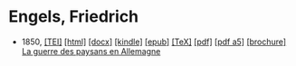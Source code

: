 # Engels, Friedrich

* 1850,  <a title="Source XML/TEI" class="file tei" href="https://hurlus.github.io/tei/engels1850_guerre-paysans.xml">[TEI]</a>  <a title="HTML une page" class="file html" href="https://hurlus.github.io/engels/engels1850_guerre-paysans.html">[html]</a>  <a title="Bureautique (LibreOffice, MS.Word)" class="file docx" href="https://hurlus.github.io/engels/engels1850_guerre-paysans.docx">[docx]</a>  <a title="Amazon.kindle" class="file mobi" href="https://hurlus.github.io/engels/engels1850_guerre-paysans.mobi">[kindle]</a>  <a title="EPUB, pour liseuses et téléphones" class="file epub" href="https://hurlus.github.io/engels/engels1850_guerre-paysans.epub">[epub]</a>  <a title="LaTeX" class="file tex" href="https://hurlus.github.io/engels/engels1850_guerre-paysans.tex">[TeX]</a>  <a title="PDF à imprimer, A4 2 colonnes" class="file pdf" href="https://hurlus.github.io/engels/engels1850_guerre-paysans.pdf">[pdf]</a>  <a title="PDF à lire, A5 une colonne" class="file a5" href="https://hurlus.github.io/engels/engels1850_guerre-paysans_a5.pdf">[pdf a5]</a>  <a title="Brochure à agrafer, pdf imposé pour imprimante recto/verso" class="file brochure" href="https://hurlus.github.io/engels/engels1850_guerre-paysans_brochure.pdf">[brochure]</a>  <a href="https://hurlus.github.io/engels/engels1850_guerre-paysans.html">La guerre des paysans en Allemagne</a>
